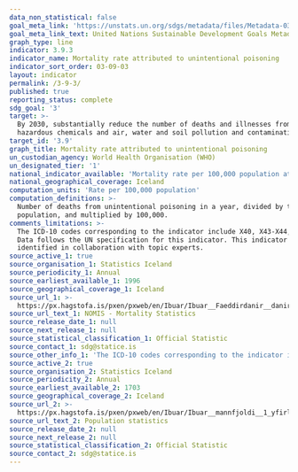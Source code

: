 ```yaml
---
data_non_statistical: false
goal_meta_link: 'https://unstats.un.org/sdgs/metadata/files/Metadata-03-09-03.pdf'
goal_meta_link_text: United Nations Sustainable Development Goals Metadata (PDF 213 KB)
graph_type: line
indicator: 3.9.3
indicator_name: Mortality rate attributed to unintentional poisoning
indicator_sort_order: 03-09-03
layout: indicator
permalink: /3-9-3/
published: true
reporting_status: complete
sdg_goal: '3'
target: >-
  By 2030, substantially reduce the number of deaths and illnesses from
  hazardous chemicals and air, water and soil pollution and contamination
target_id: '3.9'
graph_title: Mortality rate attributed to unintentional poisoning
un_custodian_agency: World Health Organisation (WHO)
un_designated_tier: '1'
national_indicator_available: 'Mortality rate per 100,000 population attributed to unintentional poisoning'
national_geographical_coverage: Iceland
computation_units: 'Rate per 100,000 population'
computation_definitions: >-
  Number of deaths from unintentional poisoning in a year, divided by the
  population, and multiplied by 100,000.
comments_limitations: >-
  The ICD-10 codes corresponding to the indicator include X40, X43-X44, X46-X49.
  Data follows the UN specification for this indicator. This indicator has been
  identified in collaboration with topic experts.
source_active_1: true
source_organisation_1: Statistics Iceland
source_periodicity_1: Annual
source_earliest_available_1: 1996
source_geographical_coverage_1: Iceland
source_url_1: >-
  https://px.hagstofa.is/pxen/pxweb/en/Ibuar/Ibuar__Faeddirdanir__danir__danarmein/MAN05302.px
source_url_text_1: NOMIS - Mortality Statistics
source_release_date_1: null
source_next_release_1: null
source_statistical_classification_1: Official Statistic
source_contact_1: sdg@statice.is
source_other_info_1: 'The ICD-10 codes corresponding to the indicator include X40, X43-X44, X46-X49'
source_active_2: true
source_organisation_2: Statistics Iceland
source_periodicity_2: Annual
source_earliest_available_2: 1703
source_geographical_coverage_2: Iceland
source_url_2: >-
  https://px.hagstofa.is/pxen/pxweb/en/Ibuar/Ibuar__mannfjoldi__1_yfirlit__Yfirlit_mannfjolda/MAN00000.px
source_url_text_2: Population statistics
source_release_date_2: null
source_next_release_2: null
source_statistical_classification_2: Official Statistic
source_contact_2: sdg@statice.is
---
```

